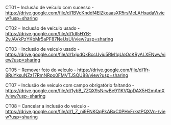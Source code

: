 CT01 – Inclusão de veículo com sucesso - https://drive.google.com/file/d/1BVcKnddf4ElZkeaasXR5rsMeLAHxadaV/view?usp=sharing

CT02 – Inclusão de veículo usado - https://drive.google.com/file/d/1dI5HYB-2vJAVkPzYKbMr5aPF87NeUsUI/view?usp=sharing

CT03 - Inclusão de veículo usado - https://drive.google.com/file/d/1xjudQkBccUviu5RM1qUoOcKRyALXENwv/view?usp=sharing

CT05 – Remover foto do veículo - https://drive.google.com/file/d/1fr-8RuYksuNZz17RmNRpo0FMVTJSQU88/view?usp=sharing

CT07 – Inclusão de veículo com campo obrigatório faltando - https://drive.google.com/file/d/1ybB_7ZQX9sNrwBe911KVQpDAX5H2mAmX/view?usp=sharing

CT08 – Cancelar a inclusão do veículo - https://drive.google.com/file/d/1_Z_ni9FNKQqPkABxC0PHvFrkstPQXVn-/view?usp=sharing
